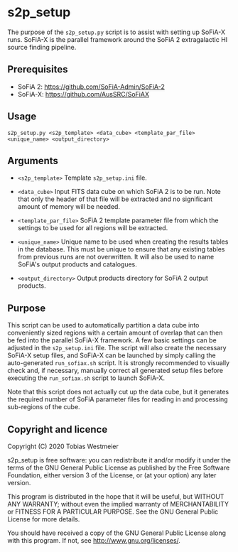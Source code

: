 # s2p_setup

The purpose of the `s2p_setup.py` script is to assist with setting up
SoFiA-X runs. SoFiA-X is the parallel framework around the SoFiA 2
extragalactic HI source finding pipeline.


## Prerequisites

* SoFiA 2: https://github.com/SoFiA-Admin/SoFiA-2
* SoFiA-X: https://github.com/AusSRC/SoFiAX


## Usage     

    s2p_setup.py <s2p_template> <data_cube> <template_par_file> <unique_name> <output_directory>


## Arguments 

* `<s2p_template>`       Template `s2p_setup.ini` file.

* `<data_cube>`          Input FITS data cube on which SoFiA 2 is to be
                         run. Note that only the header of that file will
                         be extracted and no significant amount of memory
                         will be needed.

* `<template_par_file>`  SoFiA 2 template parameter file from which the
                         settings to be used for all regions will be
                         extracted.

* `<unique_name>`        Unique name to be used when creating the results
                         tables in the database. This must be unique to
                         ensure that any existing tables from previous
                         runs are not overwritten. It will also be used
                         to name SoFiA's output products and catalogues.

* `<output_directory>`   Output products directory for SoFiA 2 output products.

## Purpose   

This script can be used to automatically partition a data cube into
conveniently sized regions with a certain amount of overlap that can then
be fed into the parallel SoFiA-X framework. A few basic settings can be
adjusted in the `s2p_setup.ini` file. The script will also create the
necessary SoFiA-X setup files, and SoFiA-X can be launched by simply
calling the auto-generated `run_sofiax.sh` script. It is strongly
recommended to visually check and, if necessary, manually correct all
generated setup files before executing the `run_sofiax.sh` script to
launch SoFiA-X.

Note that this script does not actually cut up the data cube, but it
generates the required number of SoFiA parameter files for reading in and
processing sub-regions of the cube.


## Copyright and licence

Copyright (C) 2020 Tobias Westmeier

s2p_setup is free software: you can redistribute it and/or modify it under
the terms of the GNU General Public License as published by the Free
Software Foundation, either version 3 of the License, or (at your option)
any later version.

This program is distributed in the hope that it will be useful, but
WITHOUT ANY WARRANTY; without even the implied warranty of
MERCHANTABILITY or FITNESS FOR A PARTICULAR PURPOSE. See the GNU General
Public License for more details.

You should have received a copy of the GNU General Public License along
with this program. If not, see http://www.gnu.org/licenses/.
